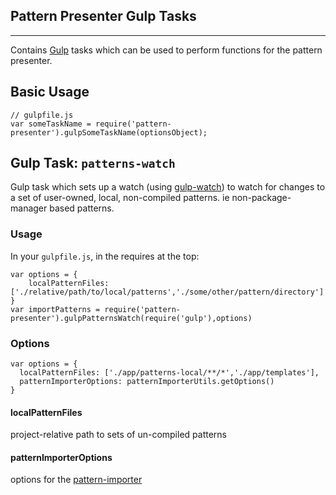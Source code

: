 Pattern Presenter Gulp Tasks
---
---

Contains [Gulp](http://gulpjs.com) tasks which can be used to perform functions for the pattern presenter.

## Basic Usage

```
// gulpfile.js
var someTaskName = require('pattern-presenter').gulpSomeTaskName(optionsObject);
```

## Gulp Task: `patterns-watch`

Gulp task which sets up a watch (using [gulp-watch](https://www.npmjs.com/package/gulp-watch)) to watch for changes to a set of user-owned, local, non-compiled patterns. ie non-package-manager based patterns.

### Usage

In your `gulpfile.js`, in the requires at the top:
```
var options = {
	localPatternFiles: ['./relative/path/to/local/patterns','./some/other/pattern/directory']
}
var importPatterns = require('pattern-presenter').gulpPatternsWatch(require('gulp'),options)
```

### Options

```
var options = {
  localPatternFiles: ['./app/patterns-local/**/*','./app/templates'],
  patternImporterOptions: patternImporterUtils.getOptions()
}
```

#### localPatternFiles

project-relative path to sets of un-compiled patterns

#### patternImporterOptions

options for the [pattern-importer](https://github.com/scottnath/pattern-importer)